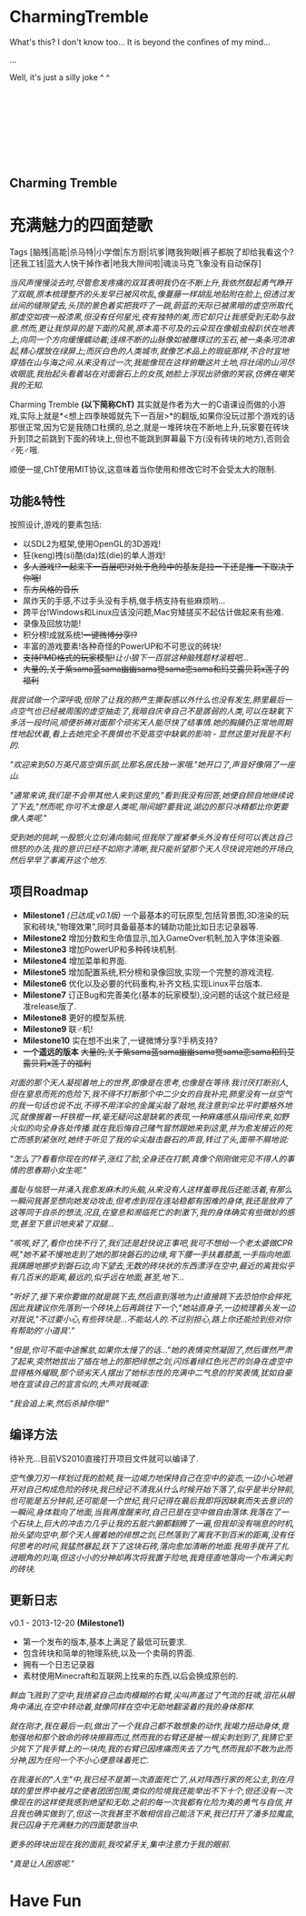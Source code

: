 CharmingTremble
===============

What's this? I don't know too... It is beyond the confines of my mind... 

...

Well, it's just a silly joke ^ ^

　
　

　

　

　

Charming Tremble
--------------
充满魅力的四面楚歌
===============
Tags [脑残|高能|杀马特|小学僧|东方厨|坑爹|瞎我狗眼|裤子都脱了却给我看这个?|还我工钱|蓝大人快干掉作者|吔我大隙间啦|魂淡马克飞象没有自动保存]

*当风声慢慢淡去时,尽管愈发疼痛的双耳表明我仍在不断上升,我依然鼓起勇气睁开了双眼,原本梳理整齐的头发早已被风吹乱,像蔓藤一样胡乱地贴附在脸上,但透过发丝间的缝隙望去,头顶的景色着实把我吓了一跳,蔚蓝的天际已被黑暗的虚空所取代,那虚空如夜一般漆黑,但没有任何星光,夜有独特的美,而它却只让我感受到无助与敌意.然而,更让我惊异的是下面的风景,原本高不可及的云朵现在像蛆虫般趴伏在地表上,向同一个方向缓慢蠕动着;连绵不断的山脉像如被雕琢过的玉石,被一条条河流串起,精心摆放在绿屏上;而灰白色的人类城市,就像艺术品上的瑕疵那样,不合时宜地穿插在山与海之间.从来没有过一次,我能像现在这样俯瞰这片土地,将壮阔的山河尽收眼底,我抬起头看着站在对面磐石上的女孩,她脸上浮现出骄傲的笑容,仿佛在嘲笑我的无知.*

Charming Tremble **(以下简称ChT)** 其实就是作者为大一的C语课设而做的小游戏,实际上就是*<想上四季映姬就先下一百层>*的翻版,如果你没玩过那个游戏的话那很正常,因为它是我随口杜撰的,总之,就是一堆砖块在不断地上升,玩家要在砖块升到顶之前跳到下面的砖块上,但也不能跳到屏幕最下方(没有砖块的地方),否则会♂死♂哦.

顺便一提,ChT使用MIT协议,这意味着当你使用和修改它时不会受太大的限制.

功能&特性
------

按照设计,游戏的要素包括:
- 以SDL2为框架,使用OpenGL的3D游戏!
- 狂(keng)拽(si)酷(da)炫(die)的单人游戏!
- ~~多人游戏!?一起来下一百层吧!对处于危险中的基友是拉一下还是推一下取决于你哦!~~
- ~~东方风格的音乐~~
- 屌炸天的手感,不过手头没有手柄,做手柄支持有些麻烦哟...
- 跨平台!Windows和Linux应该没问题,Mac穷矮搓买不起估计做起来有些难.
- 录像及回放功能!
- 积分榜!成就系统!~~一键微博分享!?~~
- 丰富的游戏要素!各种奇怪的PowerUP和不可思议的砖块!
- ~~支持PMD格式的玩家模型!~~*让小狼下一百层这种脑残题材滚粗吧...*
- ~~大量的,关于紫sama蓝sama幽幽sama觉sama恋sama和玛艾露贝莉x莲子的福利~~


*我尝试做一个深呼吸,但除了让我的肺产生撕裂感以外什么也没有发生,肺里最后一点空气也已经被周围的虚空抽走了,我暗自庆幸自己不是孱弱的人类,可以在缺氧下多活一段时间,顺便祈祷对面那个顽劣天人能尽快了结事情.她的胸脯仍正常地周期性地起伏着,看上去她完全不畏惧也不受高空中缺氧的影响 - 显然这里对我是不利的.*

*"欢迎来到50万英尺高空俱乐部,比那名居氏独一家哦."她开口了,声音好像隔了一座山.*

*"通常来讲,我们是不会带其他人来到这里的,"看到我没有回答,她便自顾自地继续说了下去,"然而呢,你可不太像是人类呢,隙间姬?要我说,湖边的那只冰精都比你更要像人类呢."*

*受到她的挑衅,一股怒火立刻涌向脑间,但我除了握紧拳头外没有任何可以表达自己愤怒的办法,我的意识已经不如刚才清晰,我只能祈望那个天人尽快说完她的开场白,然后早早了事离开这个地方.*
    
项目Roadmap
-------
- **Milestone1** *(已达成,v0.1版)* 一个最基本的可玩原型,包括背景图,3D渲染的玩家和砖块,"物理效果",同时具备最基本的辅助功能比如日志记录器等.
- **Milestone2** 增加分数和生命值显示,加入GameOver机制,加入字体渲染器.
- **Milestone3** 增加PowerUP和多种砖块机制.
- **Milestone4** 增加菜单和界面.
- **Milestone5** 增加配置系统,积分榜和录像回放,实现一个完整的游戏流程.
- **Milestone6** 优化以及必要的代码重构,补齐文档,实现Linux平台版本.
- **Milestone7** 订正Bug和完善美化(基本的玩家模型),没问题的话这个就已经是准release版了.
- **Milestone8** 更好的模型系统.
- **Milestone9** 联♂机!
- **Milestone10** 实在想不出来了,一键微博分享?手柄支持?
- **一个遥远的版本** ~~大量的,关于紫sama蓝sama幽幽sama觉sama恋sama和玛艾露贝莉x莲子的福利~~


*对面的那个天人凝视着地上的世界,即像是在思考,也像是在等待.我讨厌打断别人,但在窒息而死的危险下,我不得不打断那个中二少女的自我补完,肺里没有一丝空气的我一句话也说不出,不得不用洋伞的金属尖敲了敲地,我注意到伞比平时要格外地沉,就像握着一杆铁棍一样,毫无疑问这是缺氧的表现,一种麻痛感从指间传来,如野火似的向全身各处传播.就在我后悔自己赌气冒然跟她来到这里,并为愈发接近的死亡而感到紧张时,她终于听见了我的伞尖敲击磐石的声音,转过了头,面带不屑地说:*

*"怎么了?看看你现在的样子,涨红了脸,全身还在打颤,真像个刚刚做完见不得人的事情的思春期小女生呢."*

*羞耻与恼怒一并涌入我愈发麻木的头脑,从来没有人这样羞辱我后还能活着,有那么一瞬间我甚至想向她发动攻击,但考虑到现在连站稳都有困难的身体,我还是放弃了这等同于自杀的想法,况且,在窒息和濒临死亡的刺激下,我的身体确实有些微妙的感觉,甚至下意识地夹紧了双腿...*

*"咳咳,好了,看你也快不行了,我们还是赶快说正事吧,我可不想给一个老太婆做CPR啊,"她不紧不慢地走到了她的那块磐石的边缘,弯下腰一手扶着膝盖,一手指向地面.我蹒跚地挪步到磐石边,向下望去,无数的砖块状的东西漂浮在空中,最近的离我似乎有几百米的距离,最远的,似乎远在地面,甚至,地下...*

*"听好了,接下来你要做的就是跳下去,然后直到落地为止!直接跳下去恐怕你会摔死,因此我建议你先落到一个砖块上后再跳往下一个,"她站直身子,一边梳理着头发一边对我说,"不过要小心,有些砖块是...不能站人的.不过别担心,路上你还能捡到些对你有帮助的'小道具'."*

*"但是,你可不能中途懈怠,如果你太慢了的话..."她的表情突然凝固了,然后骤然严肃了起来,突然她拔出了插在地上的那把绯想之剑,闪烁着绯红色光芒的剑身在虚空中显得格外耀眼,那个顽劣天人摆出了她标志性的充满中二气息的狞笑表情,犹如自豪地在宣读自己的宣言似的,大声对我喊道:*

*"我会追上来,然后杀掉你哦!"*

编译方法
------
待补充...目前VS2010直接打开项目文件就可以编译了.

*空气像刀刃一样划过我的脸颊,我一边竭力地保持自己在空中的姿态,一边小心地避开对自己构成危险的砖块,我已经记不清我从什么时候开始下落了,似乎是半分钟前,也可能是五分钟前,还可能是一个世纪,我只记得在最后我即将因缺氧而失去意识的一瞬间,身体栽向了地面,当我再度醒来时,自己已是在空中做自由落体.我落在了一个石块上,巨大的冲击力几乎让我的五脏六腑都翻腾了一遍,但我却没有喘息的时机,抬头望向空中,那个天人握着她的绯想之剑,已然落到了离我不到百米的距离,没有任何思考的时间,我猛然暴起,跃下了这块石砖,落向愈加清晰的地面.我用手拨开了扎进眼角的刘海,但这小小的分神却再次将我置于险地,我竟径直地落向一个布满尖刺的砖块.*

更新日志
------
v0.1 - 2013-12-20 **(Milestone1)**
- 第一个发布的版本,基本上满足了最低可玩要求.
- 包含砖块和简单的物理系统,以及一个卖萌的界面.
- 拥有一个日志记录器
- 素材使用Minecraft和互联网上找来的东西,以后会换成原创的.


*鲜血飞溅到了空中,我捂紧自己血肉模糊的右臂,尖叫声盖过了气流的狂啸,泪花从眼角中涌出,在空中转动着,就像同样在空中无助地翻滚着的我的身体那样.*

*就在刚才,我在最后一刻,做出了一个我自己都不敢想象的动作,我竭力扭动身体,竟勉强地和那个致命的砖块擦肩而过,然而我的右臂还是被一根尖刺划到了,我猜它至少挑下了我手臂上的一块肉,我的右臂已因疼痛而失去了力气,然而我却不敢为此而分神,因为任何一个不小心便意味着死亡.*

*在我漫长的"人生"中,我已经不是第一次直面死亡了,从对阵西行家的死公主,到在月球的里世界中被月之使者团团包围,类似的险境我还能举出不下十个,但还没有一次像现在的这样使我感到绝望和无助.之前的每一次我都有化险为夷的勇气与自信,并且我也确实做到了,但这一次我甚至不敢相信自己能活下来,我已打开了潘多拉魔盒,我已囚身于充满魅力的四面楚歌当中.*

*更多的砖块出现在我的面前,我咬紧牙关,集中注意力于我的眼前.*

*"真是让人困惑呢."*


Have Fun
========

